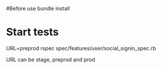 #Before use
bundle install

# Start tests
URL=preprod rspec spec/features/user/social_signin_spec.rb

URL can be stage, preprod and prod

